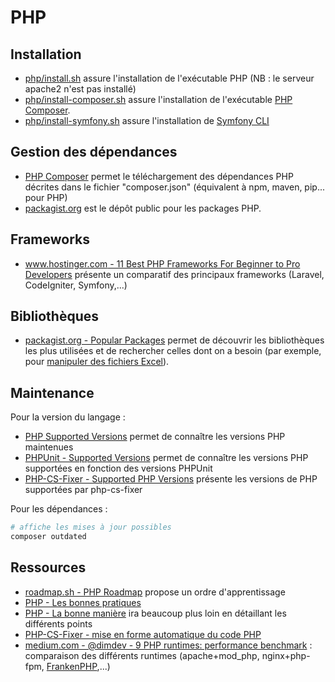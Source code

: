 # PHP

## Installation

* [php/install.sh](install.sh) assure l'installation de l'exécutable PHP (NB : le serveur apache2 n'est pas installé)
* [php/install-composer.sh](install-composer.sh) assure l'installation de l'exécutable [PHP Composer](https://getcomposer.org/).
* [php/install-symfony.sh](install-symfony.sh) assure l'installation de [Symfony CLI](https://symfony.com/doc/current/setup.html#creating-symfony-applications)

## Gestion des dépendances

* [PHP Composer](https://getcomposer.org/) permet le téléchargement des dépendances PHP décrites dans le fichier "composer.json" (équivalent à npm, maven, pip... pour PHP)
* [packagist.org](https://packagist.org/explore/popular) est le dépôt public pour les packages PHP.

## Frameworks

* [www.hostinger.com - 11 Best PHP Frameworks For Beginner to Pro Developers](https://www.hostinger.com/tutorials/best-php-framework) présente un comparatif des principaux frameworks (Laravel, CodeIgniter, Symfony,...)

## Bibliothèques

* [packagist.org - Popular Packages](https://packagist.org/explore/popular) permet de découvrir les bibliothèques les plus utilisées et de rechercher celles dont on a besoin (par exemple, pour [manipuler des fichiers Excel](https://packagist.org/explore/popular?query=excel)).

## Maintenance

Pour la version du langage :

* [PHP Supported Versions](https://www.php.net/supported-versions) permet de connaître les versions PHP maintenues
* [PHPUnit - Supported Versions](https://phpunit.de/supported-versions.html) permet de connaître les versions PHP supportées en fonction des versions PHPUnit
* [PHP-CS-Fixer - Supported PHP Versions](https://github.com/PHP-CS-Fixer/PHP-CS-Fixer?tab=readme-ov-file#supported-php-versions) présente les versions de PHP supportées par php-cs-fixer

Pour les dépendances :

```bash
# affiche les mises à jour possibles
composer outdated
```

## Ressources


* [roadmap.sh - PHP Roadmap](https://roadmap.sh/php) propose un ordre d'apprentissage
* [PHP - Les bonnes pratiques](bonnes-pratiques.md)
* [PHP - La bonne manière](https://eilgin.github.io/php-the-right-way/) ira beaucoup plus loin en détaillant les différents points
* [PHP-CS-Fixer - mise en forme automatique du code PHP](php-cs-fixer.md)
* [medium.com - @dimdev - 9 PHP runtimes: performance benchmark](https://medium.com/@dimdev/9-php-runtimes-performance-benchmark-cbc0527b9df9) : comparaison des différents runtimes (apache+mod_php, nginx+php-fpm, [FrankenPHP](https://frankenphp.dev/),...)
